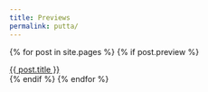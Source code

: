 ```yaml
---
title: Previews
permalink: putta/
---
```


{% for post in site.pages %}
{% if post.preview %}
<div class=""><a href="{{ post.url }}">{{ post.title }}</a></div>
{% endif %}
{% endfor %}